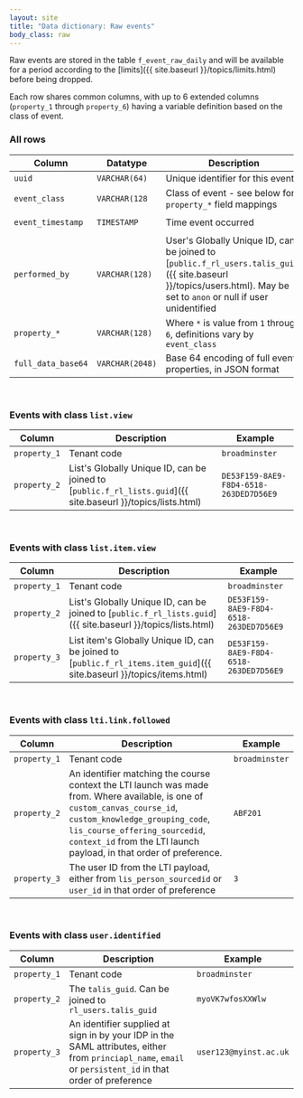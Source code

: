 ```yaml
---
layout: site
title: "Data dictionary: Raw events"
body_class: raw
---
```


Raw events are stored in the table `f_event_raw_daily` and will be available for a period according
to the [limits]({{ site.baseurl }}/topics/limits.html) before being dropped.

Each row shares common columns, with up to 6 extended columns (`property_1` through `property_6`) having
a variable definition based on the class of event.

### All rows

| Column | Datatype | Description | Example |
| --- | --- | --- | --- |
| `uuid` | `VARCHAR(64)` | Unique identifier for this event | |
| `event_class` | `VARCHAR(128` | Class of event - see below for `property_*` field mappings | `list.view` |
| `event_timestamp` | `TIMESTAMP` | Time event occurred | `2018-05-23 00:52:43.0` |
| `performed_by` | `VARCHAR(128)` | User's Globally Unique ID, can be joined to [`public.f_rl_users.talis_guid`]({{ site.baseurl }}/topics/users.html). May be set to `anon` or null if user unidentified | `myoVK7wfosXXWlw` |
| `property_*` | `VARCHAR(128)` | Where `*` is value from `1` through `6`, definitions vary by `event_class` | |
| `full_data_base64` | `VARCHAR(2048)` | Base 64 encoding of full event properties, in JSON format | |


<br/>
<a name="list-view"></a>

### Events with class `list.view`

| Column | Description | Example |
| --- | --- | --- |
| `property_1` | Tenant code | `broadminster` |
| `property_2` | List's Globally Unique ID, can be joined to [`public.f_rl_lists.guid`]({{ site.baseurl }}/topics/lists.html)   | `DE53F159-8AE9-F8D4-6518-263DED7D56E9` |


<br/>
<a name="list-item-view"></a>

### Events with class `list.item.view`

| Column | Description | Example |
| --- | --- | --- |
| `property_1` | Tenant code | `broadminster` |
| `property_2` | List's Globally Unique ID, can be joined to [`public.f_rl_lists.guid`]({{ site.baseurl }}/topics/lists.html)   | `DE53F159-8AE9-F8D4-6518-263DED7D56E9` |
| `property_3` | List item's Globally Unique ID, can be joined to [`public.f_rl_items.item_guid`]({{ site.baseurl }}/topics/items.html)   | `DE53F159-8AE9-F8D4-6518-263DED7D56E9` |


<br/>
<a name="lti-link-followed"></a>

### Events with class `lti.link.followed`

| Column | Description | Example |
| --- | --- | --- |
| `property_1` | Tenant code | `broadminster` |
| `property_2` | An identifier matching the course context the LTI launch was made from. Where available, is one of `custom_canvas_course_id`, `custom_knowledge_grouping_code`, `lis_course_offering_sourcedid`, `context_id` from the LTI launch payload, in that order of preference.  | `ABF201` |
| `property_3` | The user ID from the LTI payload, either from `lis_person_sourcedid` or `user_id` in that order of preference   | `3` |


<br/>
<a name="user-identified"></a>

### Events with class `user.identified`

| Column | Description | Example |
| --- | --- | --- |
| `property_1` | Tenant code | `broadminster` |
| `property_2` | The `talis_guid`. Can be joined to `rl_users.talis_guid`  | `myoVK7wfosXXWlw` |
| `property_3` | An identifier supplied at sign in by your IDP in the SAML attributes, either from `princiapl_name`, `email` or `persistent_id` in that order of preference   | `user123@myinst.ac.uk` |
